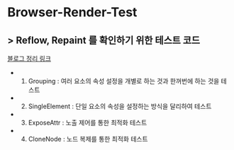 # Browser-Render-Test

## > Reflow, Repaint 를 확인하기 위한 테스트 코드

[블로그 정리 링크](https://iyu88.github.io/web/2022/10/23/browser-render.html)

- 1. Grouping : 여러 요소의 속성 설정을 개별로 하는 것과 한꺼번에 하는 것을 테스트
- 2. SingleElement : 단일 요소의 속성을 설정하는 방식을 달리하여 테스트
- 3. ExposeAttr : 노출 제어를 통한 최적화 테스트
- 4. CloneNode : 노드 복제를 통한 최적화 테스트
